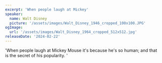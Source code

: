 ```yaml
---
excerpt: 'When people laugh at Mickey'
speaker:
  name: Walt Disney
  picture: '/assets/images/Walt_Disney_1946_cropped_100x100.JPG'
ogImage:
  url: '/assets/images/Walt_Disney_1964_cropped_512x512.jpg'
releaseDate: '2024-02-22'
---
```


'When people laugh at Mickey Mouse it's because he's so human; and that is the secret of his popularity.'
